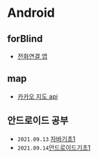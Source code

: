 # Android
## forBlind
- [전화연결 앱](./01.forBlind)
## map
- [카카오 지도 api](./02.map) 
## 안드로이드 공부
- `2021.09.13`  [자바기초1](./03.study/0913/01.자바기초1/2021.09.13_자바기초정리1.md)
- `2021.09.14`[안드로이드기초1](./03.study/0914/01.안드로이드1/2021년09월14일_안드로이드1.md)

